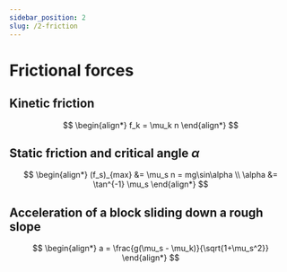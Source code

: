 ```yaml
---
sidebar_position: 2
slug: /2-friction
---
```


# Frictional forces

## Kinetic friction

$$
\begin{align*}
f_k = \mu_k n
\end{align*}
$$

## Static friction and critical angle $\alpha$

$$
\begin{align*}
(f_s)_{max} &= \mu_s n = mg\sin\alpha \\
\alpha &= \tan^{-1} \mu_s
\end{align*}
$$

## Acceleration of a block sliding down a rough slope

$$
\begin{align*}
a = \frac{g(\mu_s - \mu_k)}{\sqrt{1+\mu_s^2}}
\end{align*}
$$
